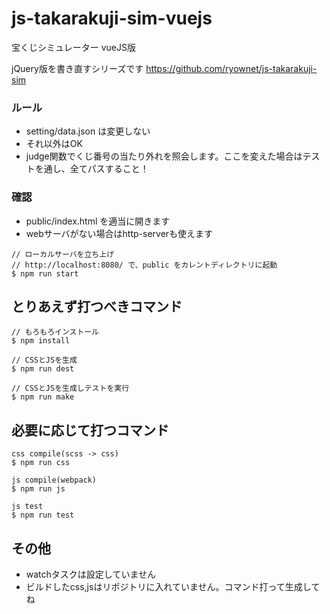 # js-takarakuji-sim-vuejs
宝くじシミュレーター vueJS版

jQuery版を書き直すシリーズです
https://github.com/ryownet/js-takarakuji-sim

### ルール
- setting/data.json は変更しない
- それ以外はOK
- judge関数でくじ番号の当たり外れを照会します。ここを変えた場合はテストを通し、全てパスすること！

### 確認
- public/index.html を適当に開きます
- webサーバがない場合はhttp-serverも使えます

```
// ローカルサーバを立ち上げ
// http://localhost:8080/ で、public をカレントディレクトリに起動
$ npm run start
```

## とりあえず打つべきコマンド

```
// もろもろインストール
$ npm install

// CSSとJSを生成
$ npm run dest

// CSSとJSを生成しテストを実行
$ npm run make
```


## 必要に応じて打つコマンド

```
css compile(scss -> css)
$ npm run css
```


```
js compile(webpack)
$ npm run js
```

```
js test
$ npm run test
```


## その他
- watchタスクは設定していません
- ビルドしたcss,jsはリポジトリに入れていません。コマンド打って生成してね



